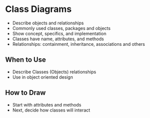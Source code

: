 # Class Diagrams

- Describe objects and relationships
-	Commonly used classes, packages and objects
-	Show concept, specifics, and implementation
-	Classes have name, attributes, and methods
-	Relationships: containment, inheritance, associations and others

## When to Use
-	Describe Classes (Objects) relationships
-	Use in object oriented design

## How to Draw
- Start with attributes and methods
-	Next, decide how classes will interact
